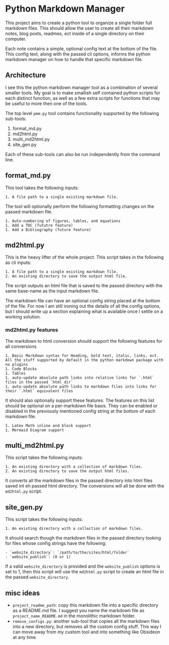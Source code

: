 # Python Markdown Manager

This project aims to create a python tool to organize a single folder full markdown files. This should allow the user to create all their markdown notes, blog posts, readmes, ect inside of a single directory on their computer.

Each note contains a simple, optional config text at the bottom of the file. This config text, along with the passed cli options, informs the python markdown manager on how to handle that specific markdown file.


## Architecture

I see this the python markdown manager tool as a combination of several smaller tools. My goal is to make smallish self contained python scripts for each distinct function, as well as a few extra scripts for functions that may be useful to more then one of the tools.

The top level `pmm.py` tool contains functionality supported by the following sub-tools:

1. format_md.py
1. md2html.py 
1. multi_md2html.py
1. site_gen.py 

Each of these sub-tools can also be run independently from the command line.

## format_md.py

This tool takes the following inputs:

    1. A file path to a single existing markdown file. 

The tool will optionally perform the following formatting changes on the passed markdown file.

    1. Auto-numbering of figures, tables, and equations
    1. Add a TOC (fututre feature)
    1. Add a Bibliography (future feature)

## md2html.py

This is the heavy lifter of the whole project. This script takes in the following as cli inputs:

    1. A file path to a single existing markdown file. 
    2. An existing directory to save the output html file.

The script outputs an html file that is saved to the passed directory with the same base-name as the input markdown file.

The markdown file can have an optional config string placed at the bottom of the file. For now I am still ironing out the details of all the config options, but I should write up a section explaining what is available once I settle on a working solution.

### md2html.py features

The markdown to html conversion should support the following features for all conversions

    1. Basic Markdown syntax for Heading, bold text, italic, links, ect. All the stuff supported by default in the python markdown package with no plugins
    1. Code Blocks
    1. Tables
    1. auto-update absolute path links into relative links for `.html` files in the passed `html_dir`
    1. auto-update absolute path links to markdown files into links for their `.html` equivalent files

It should also optionally support these features. The features on this list should be optional on a per-markdown file basis. They can be enabled or disabled in the previously mentioned config string at the bottom of each markdown file.

    1. Latex Math inline and block support 
    1. Mermaid Diagram support 
    

## multi_md2html.py

This script takes the following inputs:

    1. An existing directory with a collection of markdown files. 
    2. An existing directory to save the output html files.

It converts all the markdown files in the passed directory into html files saved int eh passed html directory. The conversions will all be done with the `md2html.py` script.

## site_gen.py

This script takes the following inputs:
    
    1. An existing directory with a collection of markdown files. 

It should search though the markdown files in the passed directory looking for files whose config strings have the following:

    - `website_directory`: `/path/to/the/sites/html/folder`
    - `website_publish`: (0 or 1)

If a valid `website_directory` is provided and the `website_publish` options is set to 1, then this script will use the `md2html.py` script to create an html file in the passed `website_directory`.


## misc ideas

- `project_readme_path`: copy this markdown file into a specific directory as a README.md file. I suggest you name the markdown file as `project_name_README.md` in the monolithic markdown folder.
- `remove_configs.py`: another sub-tool that copies all the markdown files into a new directory, but removes all the custom config stuff. This way I can move away from my custom tool and into something like Obsideon at any time.
